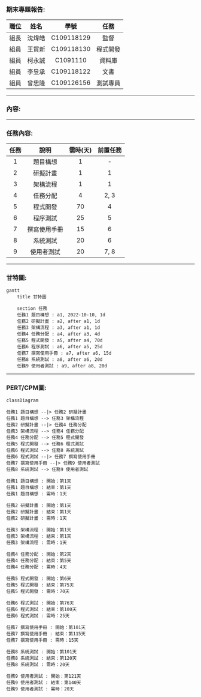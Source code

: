 ### 期末專題報告:
|職位|姓名|學號|任務|
|:--:|:--:|:--:|:--:|
|組長|沈煒皓|C109118129|監督|
|組員|王貿新|C109118130|程式開發|
|組員|柯永誠|C1091110|資料庫|
|組員|李昱承|C109118122|文書|
|組員|曾忠隆|C109126156|測試專員|
---
### 內容:


---
### 任務內容:
| 任務 | 說明 | 需時(天) | 前置任務 |
| :-: | :---------: | :--------: | :-----: |
| 1 | 題目構想| 1 | - |
| 2 | 研擬計畫 | 1 | 1 |
| 3 | 架構流程 | 1 | 1 |
| 4 | 任務分配 | 4 | 2, 3 |
| 5 | 程式開發 | 70 | 4 |
| 6 | 程序測試 | 25 | 5 |
| 7 | 撰寫使用手冊 | 15 | 6 |
| 8 | 系統測試 | 20 | 6 |
| 9 | 使用者測試 | 20 | 7, 8 |
---
### 甘特圖:
```mermaid
gantt
    title 甘特圖
    
    section 任務
    任務1 題目構想 : a1, 2022-10-10, 1d
    任務2 研擬計畫 : a2, after a1, 1d
    任務3 架構流程 : a3, after a1, 1d
    任務4 任務分配 : a4, after a3, 4d
    任務5 程式開發 : a5, after a4, 70d
    任務6 程序測試 : a6, after a5, 25d
    任務7 撰寫使用手冊 : a7, after a6, 15d
    任務8 系統測試 : a8, after a6, 20d
    任務9 使用者測試 : a9, after a8, 20d
```

---
### PERT/CPM圖:
```mermaid
classDiagram

任務1 題目構想 --|> 任務2 研擬計畫
任務1 題目構想 --> 任務3 架構流程
任務2 研擬計畫 --|> 任務4 任務分配
任務3 架構流程 --> 任務4 任務分配
任務4 任務分配 --> 任務5 程式開發
任務5 程式開發 --> 任務6 程式測試
任務6 程式測試 --> 任務8 系統測試
任務6 程式測試 --|> 任務7 撰寫使用手冊
任務7 撰寫使用手冊 --|> 任務9 使用者測試
任務8 系統測試 --> 任務9 使用者測試

任務1 題目構想 : 開始：第1天
任務1 題目構想 : 結束：第1天
任務1 題目構想 : 需時：1天

任務2 研擬計畫 : 開始：第1天
任務2 研擬計畫 : 結束：第1天
任務2 研擬計畫 : 需時：1天

任務3 架構流程 : 開始：第1天
任務3 架構流程 : 結束：第1天
任務3 架構流程 : 需時：1天

任務4 任務分配 : 開始：第2天
任務4 任務分配 : 結束：第5天
任務4 任務分配 : 需時：4天

任務5 程式開發 : 開始：第6天
任務5 程式開發 : 結束：第75天
任務5 程式開發 : 需時：70天

任務6 程式測試 : 開始：第76天
任務6 程式測試 : 結束：第100天
任務6 程式測試 : 需時：25天

任務7 撰寫使用手冊 : 開始：第101天
任務7 撰寫使用手冊 : 結束：第115天
任務7 撰寫使用手冊 : 需時：15天

任務8 系統測試 : 開始：第101天
任務8 系統測試 : 結束：第120天
任務8 系統測試 : 需時：20天

任務9 使用者測試 : 開始：第121天
任務9 使用者測試 : 結束：第140天
任務9 使用者測試 : 需時：20天
```

